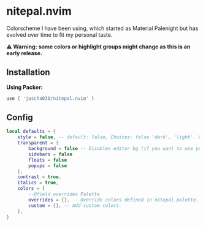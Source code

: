 # nitepal.nvim

Colorscheme I have been using, which started as Material Palenight but has evolved over time to fit my personal taste.

**⚠️ Warning: some colors or highlight groups might change as this is an early release.**

## Installation

**Using Packer:**

```lua
use { 'jascha030/nitepal.nvim' }
```

## Config

```lua 
local defaults = {
    style = false, -- default: false, Choices: false 'dark', 'light'. When false vim.o.background will be used.
    transparent = {
        background = false -- Disables editor bg (if you want to use your terminal bg instead),
        sidebars = false 
        floats = false 
        popups = false
    },
    contrast = true,
    italics = true,
    colors = {
        --@field overrides Palette
        overrides = {}, -- Override colors defined in nitepal.palette.
        custom = {}, -- Add custom colors.
    },
}
```
